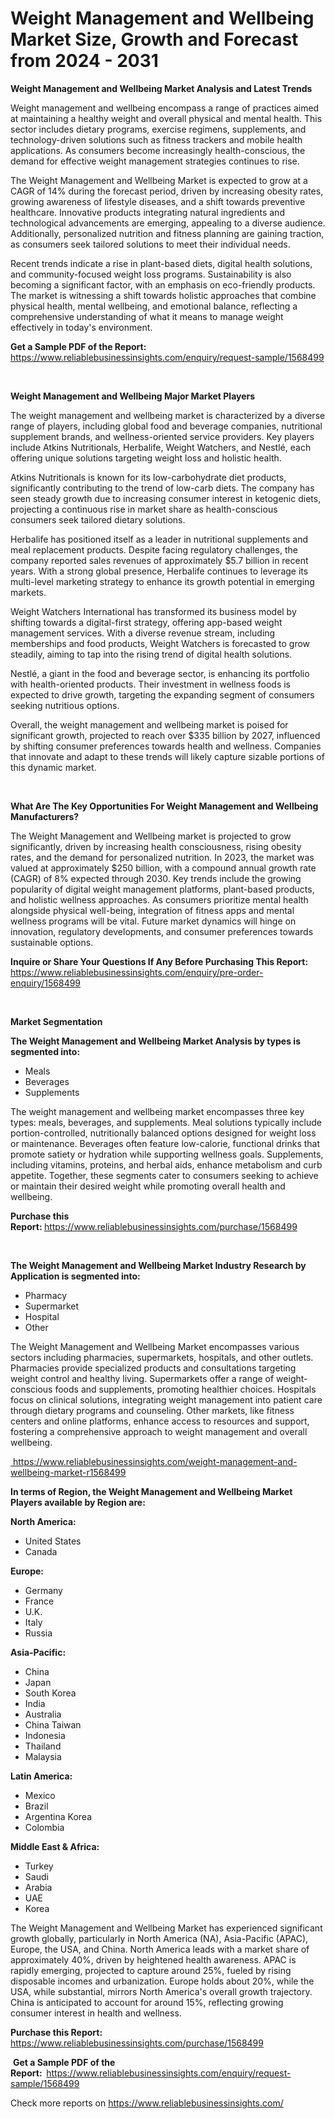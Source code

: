 <p><h1>Weight Management and Wellbeing Market Size, Growth and Forecast from 2024 - 2031</h1></p><p><strong>Weight Management and Wellbeing Market Analysis and Latest Trends</strong></p>
<p><p>Weight management and wellbeing encompass a range of practices aimed at maintaining a healthy weight and overall physical and mental health. This sector includes dietary programs, exercise regimens, supplements, and technology-driven solutions such as fitness trackers and mobile health applications. As consumers become increasingly health-conscious, the demand for effective weight management strategies continues to rise.</p><p>The Weight Management and Wellbeing Market is expected to grow at a CAGR of 14% during the forecast period, driven by increasing obesity rates, growing awareness of lifestyle diseases, and a shift towards preventive healthcare. Innovative products integrating natural ingredients and technological advancements are emerging, appealing to a diverse audience. Additionally, personalized nutrition and fitness planning are gaining traction, as consumers seek tailored solutions to meet their individual needs.</p><p>Recent trends indicate a rise in plant-based diets, digital health solutions, and community-focused weight loss programs. Sustainability is also becoming a significant factor, with an emphasis on eco-friendly products. The market is witnessing a shift towards holistic approaches that combine physical health, mental wellbeing, and emotional balance, reflecting a comprehensive understanding of what it means to manage weight effectively in today's environment.</p></p>
<p><strong>Get a Sample PDF of the Report:&nbsp;</strong> <a href="https://www.reliablebusinessinsights.com/enquiry/request-sample/1568499?utm_campaign=1121&utm_medium=2&utm_source=Github&utm_content=ia&utm_term=28122024&utm_id=weight-management-and-wellbeing">https://www.reliablebusinessinsights.com/enquiry/request-sample/1568499</a></p>
<p>&nbsp;</p>
<p><strong>Weight Management and Wellbeing Major Market Players</strong></p>
<p><p>The weight management and wellbeing market is characterized by a diverse range of players, including global food and beverage companies, nutritional supplement brands, and wellness-oriented service providers. Key players include Atkins Nutritionals, Herbalife, Weight Watchers, and Nestlé, each offering unique solutions targeting weight loss and holistic health.</p><p>Atkins Nutritionals is known for its low-carbohydrate diet products, significantly contributing to the trend of low-carb diets. The company has seen steady growth due to increasing consumer interest in ketogenic diets, projecting a continuous rise in market share as health-conscious consumers seek tailored dietary solutions.</p><p>Herbalife has positioned itself as a leader in nutritional supplements and meal replacement products. Despite facing regulatory challenges, the company reported sales revenues of approximately $5.7 billion in recent years. With a strong global presence, Herbalife continues to leverage its multi-level marketing strategy to enhance its growth potential in emerging markets.</p><p>Weight Watchers International has transformed its business model by shifting towards a digital-first strategy, offering app-based weight management services. With a diverse revenue stream, including memberships and food products, Weight Watchers is forecasted to grow steadily, aiming to tap into the rising trend of digital health solutions.</p><p>Nestlé, a giant in the food and beverage sector, is enhancing its portfolio with health-oriented products. Their investment in wellness foods is expected to drive growth, targeting the expanding segment of consumers seeking nutritious options.</p><p>Overall, the weight management and wellbeing market is poised for significant growth, projected to reach over $335 billion by 2027, influenced by shifting consumer preferences towards health and wellness. Companies that innovate and adapt to these trends will likely capture sizable portions of this dynamic market.</p></p>
<p>&nbsp;</p>
<p><strong>What Are The Key Opportunities For Weight Management and Wellbeing Manufacturers?</strong></p>
<p><p>The Weight Management and Wellbeing market is projected to grow significantly, driven by increasing health consciousness, rising obesity rates, and the demand for personalized nutrition. In 2023, the market was valued at approximately $250 billion, with a compound annual growth rate (CAGR) of 8% expected through 2030. Key trends include the growing popularity of digital weight management platforms, plant-based products, and holistic wellness approaches. As consumers prioritize mental health alongside physical well-being, integration of fitness apps and mental wellness programs will be vital. Future market dynamics will hinge on innovation, regulatory developments, and consumer preferences towards sustainable options.</p></p>
<p><strong>Inquire or Share Your Questions If Any Before Purchasing This Report:</strong> <a href="https://www.reliablebusinessinsights.com/enquiry/pre-order-enquiry/1568499?utm_campaign=1121&utm_medium=2&utm_source=Github&utm_content=ia&utm_term=28122024&utm_id=weight-management-and-wellbeing">https://www.reliablebusinessinsights.com/enquiry/pre-order-enquiry/1568499</a></p>
<p>&nbsp;</p>
<p><strong>Market Segmentation</strong></p>
<p><strong>The Weight Management and Wellbeing Market Analysis by types is segmented into:</strong></p>
<p><ul><li>Meals</li><li>Beverages</li><li>Supplements</li></ul></p>
<p><p>The weight management and wellbeing market encompasses three key types: meals, beverages, and supplements. Meal solutions typically include portion-controlled, nutritionally balanced options designed for weight loss or maintenance. Beverages often feature low-calorie, functional drinks that promote satiety or hydration while supporting wellness goals. Supplements, including vitamins, proteins, and herbal aids, enhance metabolism and curb appetite. Together, these segments cater to consumers seeking to achieve or maintain their desired weight while promoting overall health and wellbeing.</p></p>
<p><strong>Purchase this Report:&nbsp;</strong><a href="https://www.reliablebusinessinsights.com/purchase/1568499?utm_campaign=1121&utm_medium=2&utm_source=Github&utm_content=ia&utm_term=28122024&utm_id=weight-management-and-wellbeing">https://www.reliablebusinessinsights.com/purchase/1568499</a></p>
<p>&nbsp;</p>
<p><strong>The Weight Management and Wellbeing Market Industry Research by Application is segmented into:</strong></p>
<p><ul><li>Pharmacy</li><li>Supermarket</li><li>Hospital</li><li>Other</li></ul></p>
<p><p>The Weight Management and Wellbeing Market encompasses various sectors including pharmacies, supermarkets, hospitals, and other outlets. Pharmacies provide specialized products and consultations targeting weight control and healthy living. Supermarkets offer a range of weight-conscious foods and supplements, promoting healthier choices. Hospitals focus on clinical solutions, integrating weight management into patient care through dietary programs and counseling. Other markets, like fitness centers and online platforms, enhance access to resources and support, fostering a comprehensive approach to weight management and overall wellbeing.</p></p>
<p><a href="https://www.reliablebusinessinsights.com/weight-management-and-wellbeing-market-r1568499?utm_campaign=1121&utm_medium=2&utm_source=Github&utm_content=ia&utm_term=28122024&utm_id=weight-management-and-wellbeing">&nbsp;https://www.reliablebusinessinsights.com/weight-management-and-wellbeing-market-r1568499</a></p>
<p><strong>In terms of Region, the Weight Management and Wellbeing Market Players available by Region are:</strong></p>
<p>
    <p> <strong> North America: </strong>
        <ul>
            <li>United States</li>
            <li>Canada</li>
        </ul>
        </p> 
    <p> <strong> Europe: </strong>
        <ul>
            <li>Germany</li>
            <li>France</li>
            <li>U.K.</li>
            <li>Italy</li>
            <li>Russia</li>
        </ul>
        </p> 
    <p> <strong> Asia-Pacific: </strong>
        <ul>
            <li>China</li>
            <li>Japan</li>
            <li>South Korea</li>
            <li>India</li>
            <li>Australia</li>
            <li>China Taiwan</li>
            <li>Indonesia</li>
            <li>Thailand</li>
            <li>Malaysia</li>
        </ul>
        </p> 
    <p> <strong> Latin America: </strong>
        <ul>
            <li>Mexico</li>
            <li>Brazil</li>
            <li>Argentina Korea</li>
            <li>Colombia</li>
        </ul>
        </p> 
    <p> <strong> Middle East & Africa: </strong>
        <ul>
            <li>Turkey</li>
            <li>Saudi</li>
            <li>Arabia</li>
            <li>UAE</li>
            <li>Korea</li>
        </ul>
    </p>
    </p>
<p><p>The Weight Management and Wellbeing Market has experienced significant growth globally, particularly in North America (NA), Asia-Pacific (APAC), Europe, the USA, and China. North America leads with a market share of approximately 40%, driven by heightened health awareness. APAC is rapidly emerging, projected to capture around 25%, fueled by rising disposable incomes and urbanization. Europe holds about 20%, while the USA, while substantial, mirrors North America's overall growth trajectory. China is anticipated to account for around 15%, reflecting growing consumer interest in health and wellness.</p></p>
<p><strong>Purchase this Report: </strong><a href="https://www.reliablebusinessinsights.com/purchase/1568499?utm_campaign=1121&utm_medium=2&utm_source=Github&utm_content=ia&utm_term=28122024&utm_id=weight-management-and-wellbeing">https://www.reliablebusinessinsights.com/purchase/1568499</a></p>
<p>&nbsp;<strong>Get a Sample PDF of the Report:&nbsp;&nbsp;</strong><a href="https://www.reliablebusinessinsights.com/enquiry/request-sample/1568499?utm_campaign=1121&utm_medium=2&utm_source=Github&utm_content=ia&utm_term=28122024&utm_id=weight-management-and-wellbeing">https://www.reliablebusinessinsights.com/enquiry/request-sample/1568499</a></p>
<p><strong></strong></p>
<p>Check more reports on <a href="https://www.reliablebusinessinsights.com/?utm_campaign=1121&utm_medium=2&utm_source=Github&utm_content=ia&utm_term=28122024&utm_id=weight-management-and-wellbeing">https://www.reliablebusinessinsights.com/</a></p>